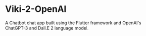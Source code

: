 # Viki-2-OpenAI
A Chatbot chat app built using the Flutter framework and OpenAI's ChatGPT-3 and Dall.E 2 language model.
